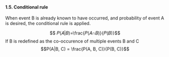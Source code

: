 #### 1.5. Conditional rule

When event B is already known to have occurred, and probability of event A is desired, the conditional rule is applied.

$$ 𝑃(𝐴|𝐵)=\frac{𝑃(𝐴∩𝐵)}{𝑃(𝐵)}$$
If B is redefined as the co-occurence of multiple events B and C 
$$P(A|B, C) = \frac{P(A, B, C)}{P(B, C)}$$